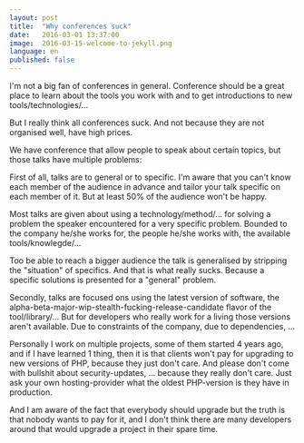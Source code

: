 ```yaml
---
layout: post
title:  "Why conferences suck"
date:   2016-03-01 13:37:00
image:  2016-03-15-welcome-to-jekyll.png
language: en
published: false
---
```


I'm not a big fan of conferences in general. Conference should be a great place to learn about the tools you work with
and to get introductions to new tools/technologies/...

But I really think all conferences suck. And not because they are not organised well, have high prices. 

We have conference that allow people to speak about certain topics, but those talks have multiple problems:

First of all, talks are to general or to specific. I'm aware that you can't know each member of the audience in advance and
tailor your talk specific on each member of it. But at least 50% of the audience won't be happy.

Most talks are given about using a technology/method/... for solving a problem the speaker encountered for a very
specific problem. Bounded to the company he/she works for, the people he/she works with, the available tools/knowlegde/...

Too be able to reach a bigger audience the talk is generalised by stripping the "situation" of specifics. And that is 
what really sucks. Because a specific solutions is presented for a "general" problem.

Secondly, talks are focused ons using the latest version of software, the alpha-beta-major-wip-stealth-fucking-release-candidate 
flavor of the tool/library/... But for developers who really work for a living those versions aren't available. Due to
constraints of the company, due to dependencies, ...

Personally I work on multiple projects, some of them started 4 years ago, and if I have learned 1 thing, then it is that
clients won't pay for upgrading to new versions of PHP, because they just don't care. And please don't come with bullshit 
about security-updates, ... because they really don't care. Just ask your own hosting-provider what the oldest PHP-version
is they have in production.

And I am aware of the fact that everybody should upgrade but the truth is that nobody wants to pay for it, and I don't
think there are many developers around that would upgrade a project in their spare time.

